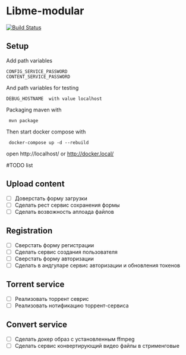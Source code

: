 # Libme-modular

[![Build Status](https://travis-ci.org/Braidner/Libme-modular.svg?branch=master)](https://travis-ci.org/Braidner/Libme-modular)

## Setup
Add path variables
```
CONFIG_SERVICE_PASSWORD
CONTENT_SERVICE_PASSWORD
```

And path variables for testing
```
DEBUG_HOSTNAME	with value localhost
```

Packaging maven with
```
 mvn package
```
Then start docker compose with
```
 docker-compose up -d --rebuild
```
open http://localhost/ or http://docker.local/

#TODO list
## Upload content
- [ ] Доверстать форму загрузки
- [ ] Сделать рест сервис сохранения формы
- [ ] Сделать возвожность аплоада файлов
## Registration
- [ ] Сверстать форму регистрации
- [ ] Сделать сервис создания пользователя
- [ ] Сверстать форму авторизации
- [ ] Сделать в андгуларе сервис авторизации и обновления токенов
## Torrent service
- [ ] Реализовать торрент севрис
- [ ] Реализовать нотификацию торрент-сервиса
## Convert service
- [ ] Сделать докер образ с установленным ffmpeg
- [ ] Сделать сервис конвертирующий видео файлы в стрименговые
